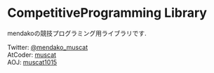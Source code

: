 # CompetitiveProgramming Library


mendakoの競技プログラミング用ライブラリです.

Twitter: [@mendako_muscat](https://twitter.com/mendako_muscat)  
AtCoder: [muscat](https://atcoder.jp/users/muscat)  
AOJ: [muscat1015](https://onlinejudge.u-aizu.ac.jp/status/users/muscat1015)
